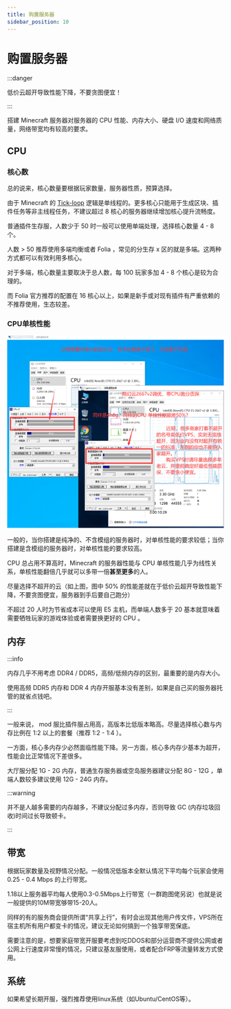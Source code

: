 ```yaml
---
title: 购置服务器
sidebar_position: 10
---
```


# 购置服务器

:::danger

低价云超开导致性能下降，不要贪图便宜！

:::

搭建 Minecraft 服务器对服务器的 CPU 性能、内存大小、硬盘 I/O 速度和网络质量，网络带宽均有较高的要求。

## CPU

### 核心数

总的说来，核心数量要根据玩家数量，服务器性质，预算选择。

由于 Minecraft 的 [Tick-loop](/docs/start/basic/what-is-caton.md) 逻辑是单线程的。更多核心只能用于生成区块、插件任务等非主线程任务，不建议超过 8 核心的服务器继续增加核心提升流畅度。

普通插件生存服，人数少于 50 时一般可以使用单端处理，选择核心数量 4 - 8 个。

人数 > 50 推荐使用多端均衡或者 Folia ，常见的分生存 x 区的就是多端。这两种方式都可以有效利用多核心。

对于多端，核心数量主要取决于总人数，每 100 玩家多加 4 - 8 个核心是较为合理的。

而 Folia 官方推荐的配置在 16 核心以上，如果是新手或对现有插件有严重依赖的不推荐使用，生态较差。

### CPU单核性能

![](_images/购置服务器/cpu.jpg)

一般的，当你搭建是纯净的、不含模组的服务器时，对单核性能的要求较低；当你搭建是含模组的服务器时，对单核性能的要求较高。

CPU 总占用不算高时，Minecraft 的服务器性能与 CPU 单核性能几乎为线性关系，单核性能翻倍几乎就可以多带一倍**甚至更多**的人。

尽量选择不超开的云（如上图，图中 50% 的性能差就在于低价云超开导致性能下降，不要贪图便宜，服务器到手后要自己跑分）

不超过 20 人时为节省成本可以使用 E5 主机，而单端人数多于 20 基本就意味着需要牺牲玩家的游戏体验或者需要换更好的 CPU 。

## 内存

:::info

内存几乎不用考虑 DDR4 / DDR5，高频/低频内存的区别，最重要的是内存大小。

使用高频 DDR5 内存和 DDR 4 内存开服基本没有差别，如果是自己买的服务器托管的就省点钱吧。

:::

一般来说， mod 服比插件服占用高，高版本比低版本略高。尽量选择核心数与内存比例在 1:2 以上的套餐（推荐 1:2 - 1:4 ）。

一方面，核心多内存少必然面临性能下降。另一方面，核心多内存少基本为超开，性能会比正常情况下差很多。

大厅服分配 1G - 2G 内存，普通生存服务器或空岛服务器建议分配 8G - 12G ，单端人数较多建议使用 12G - 24G 内存。

:::warning

并不是人越多需要的内存越多，不建议分配过多内存，否则导致 GC (内存垃圾回收)时间过长导致顿卡。

:::

## 带宽

根据玩家数量及视野情况分配。一般情况低版本全默认情况下平均每个玩家会使用 0.25 - 0.4 Mbps 的上行带宽。

1.18以上服务器平均每人使用0.3-0.5Mbps上行带宽（一群跑图佬另说）也就是说一般提供的10M带宽够带15-20人。

同样的有的服务商会提供所谓“共享上行”，有时会出现其他用户传文件，VPS所在宿主机所有用户都变卡的情况，建议无论如何搞到一个独享带宽保底。

需要注意的是，想要家庭带宽开服要考虑到吃DDOS和部分运营商不提供公网或者公网上行速度非常慢的情况，只建议基友服使用，或者配合FRP等流量转发方式使用。

## 系统

如果希望长期开服，强烈推荐使用linux系统（如Ubuntu/CentOS等）。
